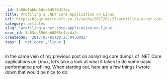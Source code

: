 ```yaml
---
_id: 5a88e1abbd6dca0d5f0d1fea
title: Profiling a .NET Core Application on Linux
url: http://blogs.microsoft.co.il/sasha/2017/02/27/profiling-a-net-core-application-on-linux/
category: articles
slug: 'profiling-a-net-core-application-on-linux'
user_id: 5a83ce59d6eb0005c4ecda2c
createdOn: '2017-03-01T20:23:04.000Z'
tags: ['.net-core','linux']
---
```


In the same vein of my previous post on analyzing core dumps of .NET Core applications on Linux, let’s take a look at what it takes to do some basic performance profiling. When starting out, here are a few things I wrote down that would be nice to do:
